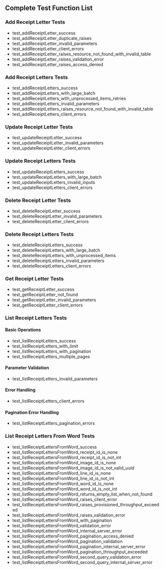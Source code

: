 ## Complete Test Function List

### Add Receipt Letter Tests
- test_addReceiptLetter_success
- test_addReceiptLetter_duplicate_raises
- test_addReceiptLetter_invalid_parameters
- test_addReceiptLetter_client_errors
- test_addReceiptLetter_raises_resource_not_found_with_invalid_table
- test_addReceiptLetter_raises_validation_error
- test_addReceiptLetter_raises_access_denied

### Add Receipt Letters Tests
- test_addReceiptLetters_success
- test_addReceiptLetters_with_large_batch
- test_addReceiptLetters_with_unprocessed_items_retries
- test_addReceiptLetters_invalid_parameters
- test_addReceiptLetters_raises_resource_not_found_with_invalid_table
- test_addReceiptLetters_client_errors

### Update Receipt Letter Tests
- test_updateReceiptLetter_success
- test_updateReceiptLetter_invalid_parameters
- test_updateReceiptLetter_client_errors

### Update Receipt Letters Tests
- test_updateReceiptLetters_success
- test_updateReceiptLetters_with_large_batch
- test_updateReceiptLetters_invalid_inputs
- test_updateReceiptLetters_client_errors

### Delete Receipt Letter Tests
- test_deleteReceiptLetter_success
- test_deleteReceiptLetter_invalid_parameters
- test_deleteReceiptLetter_client_errors

### Delete Receipt Letters Tests
- test_deleteReceiptLetters_success
- test_deleteReceiptLetters_with_large_batch
- test_deleteReceiptLetters_with_unprocessed_items
- test_deleteReceiptLetters_invalid_parameters
- test_deleteReceiptLetters_client_errors

### Get Receipt Letter Tests
- test_getReceiptLetter_success
- test_getReceiptLetter_not_found
- test_getReceiptLetter_invalid_parameters
- test_getReceiptLetter_client_errors

### List Receipt Letters Tests
#### Basic Operations
- test_listReceiptLetters_success
- test_listReceiptLetters_with_limit
- test_listReceiptLetters_with_pagination
- test_listReceiptLetters_multiple_pages

#### Parameter Validation
- test_listReceiptLetters_invalid_parameters

#### Error Handling
- test_listReceiptLetters_client_errors

#### Pagination Error Handling
- test_listReceiptLetters_pagination_errors

### List Receipt Letters From Word Tests
- test_listReceiptLettersFromWord_success
- test_listReceiptLettersFromWord_receipt_id_is_none
- test_listReceiptLettersFromWord_receipt_id_is_not_int
- test_listReceiptLettersFromWord_image_id_is_none
- test_listReceiptLettersFromWord_image_id_is_not_valid_uuid
- test_listReceiptLettersFromWord_line_id_is_none
- test_listReceiptLettersFromWord_line_id_is_not_int
- test_listReceiptLettersFromWord_word_id_is_none
- test_listReceiptLettersFromWord_word_id_is_not_int
- test_listReceiptLettersFromWord_returns_empty_list_when_not_found
- test_listReceiptLettersFromWord_raises_client_error
- test_listReceiptLettersFromWord_raises_provisioned_throughput_exceeded
- test_listReceiptLettersFromWord_raises_validation_error
- test_listReceiptLettersFromWord_with_pagination
- test_listReceiptLettersFromWord_validation_error
- test_listReceiptLettersFromWord_internal_server_error
- test_listReceiptLettersFromWord_pagination_access_denied
- test_listReceiptLettersFromWord_pagination_validation
- test_listReceiptLettersFromWord_pagination_internal_server_error
- test_listReceiptLettersFromWord_pagination_throughput_exceeded
- test_listReceiptLettersFromWord_second_query_validation_error
- test_listReceiptLettersFromWord_second_query_internal_server_error

